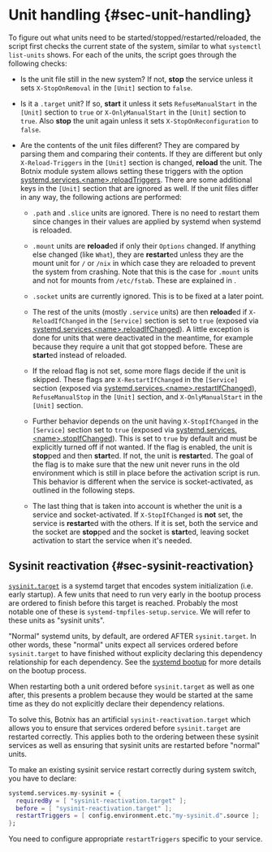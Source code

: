 # Unit handling {#sec-unit-handling}

To figure out what units need to be started/stopped/restarted/reloaded, the
script first checks the current state of the system, similar to what `systemctl
list-units` shows. For each of the units, the script goes through the following
checks:

- Is the unit file still in the new system? If not, **stop** the service unless
  it sets `X-StopOnRemoval` in the `[Unit]` section to `false`.

- Is it a `.target` unit? If so, **start** it unless it sets
  `RefuseManualStart` in the `[Unit]` section to `true` or `X-OnlyManualStart`
  in the `[Unit]` section to `true`. Also **stop** the unit again unless it
  sets `X-StopOnReconfiguration` to `false`.

- Are the contents of the unit files different? They are compared by parsing
  them and comparing their contents. If they are different but only
  `X-Reload-Triggers` in the `[Unit]` section is changed, **reload** the unit.
  The Botnix module system allows setting these triggers with the option
  [systemd.services.\<name\>.reloadTriggers](#opt-systemd.services). There are
  some additional keys in the `[Unit]` section that are ignored as well. If the
  unit files differ in any way, the following actions are performed:

  - `.path` and `.slice` units are ignored. There is no need to restart them
    since changes in their values are applied by systemd when systemd is
    reloaded.

  - `.mount` units are **reload**ed if only their `Options` changed. If anything
    else changed (like `What`), they are **restart**ed unless they are the mount
    unit for `/` or `/nix` in which case they are reloaded to prevent the system
    from crashing. Note that this is the case for `.mount` units and not for
    mounts from `/etc/fstab`. These are explained in [](#sec-switching-systems).

  - `.socket` units are currently ignored. This is to be fixed at a later
    point.

  - The rest of the units (mostly `.service` units) are then **reload**ed if
    `X-ReloadIfChanged` in the `[Service]` section is set to `true` (exposed
    via [systemd.services.\<name\>.reloadIfChanged](#opt-systemd.services)).
    A little exception is done for units that were deactivated in the meantime,
    for example because they require a unit that got stopped before. These
    are **start**ed instead of reloaded.

  - If the reload flag is not set, some more flags decide if the unit is
    skipped. These flags are `X-RestartIfChanged` in the `[Service]` section
    (exposed via
    [systemd.services.\<name\>.restartIfChanged](#opt-systemd.services)),
    `RefuseManualStop` in the `[Unit]` section, and `X-OnlyManualStart` in the
    `[Unit]` section.

  - Further behavior depends on the unit having `X-StopIfChanged` in the
    `[Service]` section set to `true` (exposed via
    [systemd.services.\<name\>.stopIfChanged](#opt-systemd.services)). This is
    set to `true` by default and must be explicitly turned off if not wanted.
    If the flag is enabled, the unit is **stop**ped and then **start**ed. If
    not, the unit is **restart**ed. The goal of the flag is to make sure that
    the new unit never runs in the old environment which is still in place
    before the activation script is run. This behavior is different when the
    service is socket-activated, as outlined in the following steps.

  - The last thing that is taken into account is whether the unit is a service
    and socket-activated. If `X-StopIfChanged` is **not** set, the service
    is **restart**ed with the others. If it is set, both the service and the
    socket are **stop**ped and the socket is **start**ed, leaving socket
    activation to start the service when it's needed.

## Sysinit reactivation {#sec-sysinit-reactivation}

[`sysinit.target`](https://www.freedesktop.org/software/systemd/man/latest/systemd.special.html#sysinit.target)
is a systemd target that encodes system initialization (i.e. early startup). A
few units that need to run very early in the bootup process are ordered to
finish before this target is reached. Probably the most notable one of these is
`systemd-tmpfiles-setup.service`. We will refer to these units as "sysinit
units".

"Normal" systemd units, by default, are ordered AFTER `sysinit.target`. In
other words, these "normal" units expect all services ordered before
`sysinit.target` to have finished without explicity declaring this dependency
relationship for each dependency. See the [systemd
bootup](https://www.freedesktop.org/software/systemd/man/latest/bootup.html)
for more details on the bootup process.

When restarting both a unit ordered before `sysinit.target` as well as one
after, this presents a problem because they would be started at the same time
as they do not explicitly declare their dependency relations.

To solve this, Botnix has an artificial `sysinit-reactivation.target` which
allows you to ensure that services ordered before `sysinit.target` are
restarted correctly. This applies both to the ordering between these sysinit
services as well as ensuring that sysinit units are restarted before "normal"
units.

To make an existing sysinit service restart correctly during system switch, you
have to declare:

```nix
systemd.services.my-sysinit = {
  requiredBy = [ "sysinit-reactivation.target" ];
  before = [ "sysinit-reactivation.target" ];
  restartTriggers = [ config.environment.etc."my-sysinit.d".source ];
};
```

You need to configure appropriate `restartTriggers` specific to your service.
